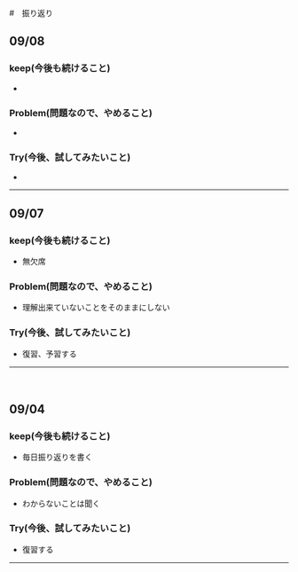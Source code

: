 #　振り返り　

## 09/08

### keep(今後も続けること)

-

### Problem(問題なので、やめること)

-

### Try(今後、試してみたいこと)

-

---

## 09/07

### keep(今後も続けること)

- 無欠席　

### Problem(問題なので、やめること)

- 理解出来ていないことをそのままにしない

### Try(今後、試してみたいこと)

- 復習、予習する

---
  　
## 09/04

### keep(今後も続けること)

- 毎日振り返りを書く　

### Problem(問題なので、やめること)

- わからないことは聞く

### Try(今後、試してみたいこと)

- 復習する

---
